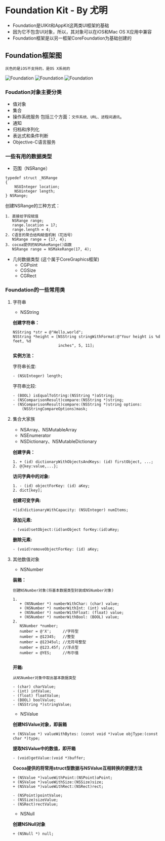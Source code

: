 # Foundation Kit - By 尤明
- Foundation是UIKit和AppKit这两类UI框架的基础
- 因为它不包含UI对象，所以，其对象可以在iOS和Mac OS X应用中兼容
- Foundation框架是以另一框架CoreFoundation为基础创建的

## Foundation框架图
`灰色的是iOS不支持的，是OS X系统的`

![Foundation](http://img.my.csdn.net/uploads/201210/18/1350526881_2060.jpg)
![Foundation](http://img.my.csdn.net/uploads/201210/18/1350526897_3494.jpg)
![Foundation](http://img.my.csdn.net/uploads/201210/18/1350526913_6659.jpg)

### Foudation对象主要分类
- 值对象
- 集合 
- 操作系统服务 包括三个方面：`文件系统、URL、进程间通讯`。 
- 通知
- 归档和序列化
- 表达式和条件判断
- Objective-C语言服务

### 一些有用的数据类型
- 范围（NSRange）

```
typedef struct _NSRange
{
	NSUInteger location;
	NSUinteger length;
} NSRange;
```

创建NSRange的三种方式：

```
1. 直接给字段赋值
   NSRange range;
   range.location = 17;
   range.length = 4;   
2. C语言的聚合结构赋值机制（花括号）
   NSRange range = {17, 4};
3. cocoa提供的NSMakeRange()函数
   NSRange range = NSMakeRange(17, 4);
```

- 几何数据类型 (这个属于CoreGraphics框架)
	* CGPoint
	* CGSize
	* CGRect
	
### Foundation的一些常用类

1. 字符串
	- NSString

	**创建字符串：**
	
	```
	NSString *str = @"Hello,world";
	NSString *height = [NSString stringWithFormat:@"Your height is %d feet, %d 
						inches", 5, 11];
	```
	**实例方法：**
	
	字符串长度: 
	
	``` 
	- (NSUInteger) length; 
	```
	
	字符串比较: 
	
	```
	- (BOOL) isEqualToString:(NSString *)aString;
	- (NSComparisonResult)compare:(NSString *)string;
	- (NSComparisonResult)compare:(NSString *)string options:
		(NSStringCompareOptions)mask;
	```
	
2. 集合大家族
	- NSArray、NSMutableArray
	- NSEnumerator
	- NSDictionary、NSMutableDictionary
	
	**创建字典：**
	
	```
	1. + (id) dictionaryWithObjectsAndKeys: (id) firstObject, ...;
	2. @{key:value,...};
	```
	
	**访问字典中的对象:**
	
	```
	1. - (id) objectForKey: (id) aKey;
	2. dict[key];
	```
	
	**创建可变字典:**
	
	```
	+(id)dictionaryWithCapacity: (NSUInteger) numItems;
	```
	
	**添加元素:**
	
	```
	- (void)setObject:(id)anObject forKey:(id)aKey;
	```
	
	**删除元素:**
	
	```
	- (void)removeObjectForKey: (id) aKey;
	```

3. 其他数值对象
	- NSNumber
	
	**装箱：**
	
	`创建NSNumber对象(将基本数据类型封装成NSNumber对象)`
	
	```
	1. 
	   + (NSNumber *) numberWithChar: (char) value;
	   + (NSNumber *) numberWithInt: (int) value;
	   + (NSNumber *) numberWithFloat: (float) value;
	   + (NSNumber *) numberWithBool: (BOOL) value;
	2. 
	   NSNumber *number;
	   number = @'X';     //字符型
	   number = @12345;   //整型
	   number = @12345ul; //无符号整型
	   number = @123.45f; //浮点型
	   number = @YES;     //布尔值
	   
	```
	
	**开箱:**
	
	`从NSNumber对象中取出基本数据类型`
	
	```
	- (char) charValue;
	- (int) intValue;
	- (float) floatValue;
	- (BOOL) boolValue;
	- (NSString *)stringValue;
	```
	- NSValue
	
	**创建NSValue对象，即装箱**
	
	```
	+ (NSValue *) valueWithBytes: (const void *)value objType:(const char *)type;
	```
	
	**提取NSValue中的数值，即开箱**
	
	```
	- (void)getValue:(void *)buffer;
	```
	
	**Cocoa提供的将常用struct型数据与NSValue互相转换的便捷方法**
	
	```
	+ (NSValue *)valueWithPoint:(NSPoint)aPoint;
	+ (NSValue *)valueWithSize:(NSSize)size;
	+ (NSValue *)valueWithRect:(NSRect)rect;
	
	- (NSPoint)pointValue;
	- (NSSize)sizeValue;
	- (NSRect)rectValue;
	```
	- NSNull
	
	**创建NSNull对象**
	
	```
	+ (NSNull *) null; 
	```

